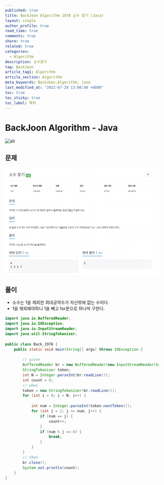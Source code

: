 ```yaml
---
published: true
title: BackJoon Algorithm 1978 소수 찾기 (Java)
layout: single
author_profile: true
read_time: true
comments: true
share: true
related: true
categories:
  - Algorithm
description: 소수찾기
tag: BackJoon
article_tag1: Algorithm
article_section: Algorithm
meta_keywords: BackJoon,Algorithm, java
last_modified_at: "2022-07-28 13:00:00 +0800"
toc: true
toc_sticky: true
toc_label: 목차
---
```


# BackJoon Algorithm - Java

![alt](https://d2gd6pc034wcta.cloudfront.net/images/logo@2x.png)

## 문제

![alt](/assets/images/post/Algorithm/1978.png)

## 풀이

- 소수는 1을 제외한 최대공약수가 자신밖에 없는 수이다.
- 1을 제외해야하니 1을 빼고 for문으로 하나씩 구한다.

```java
import java.io.BufferedReader;
import java.io.IOException;
import java.io.InputStreamReader;
import java.util.StringTokenizer;

public class Back_1978 {
    public static void main(String[] args) throws IOException {

        // given
        BufferedReader br = new BufferedReader(new InputStreamReader(System.in));
        StringTokenizer token;
        int N = Integer.parseInt(br.readLine());
        int count = 0;
        // when
        token = new StringTokenizer(br.readLine());
        for (int i = 0; i < N; i++) {

            int num = Integer.parseInt(token.nextToken());
            for (int j = 2; j <= num; j++) {
                if (num == j) {
                    count++;
                }
                if (num % j == 0) {
                    break;
                }
            }
        }
        // then
        br.close();
        System.out.println(count);
    }
}

```
